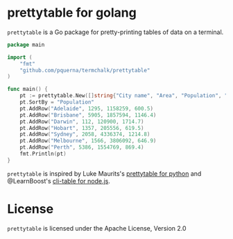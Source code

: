 # prettytable for golang

`prettytable` is a Go package for pretty-printing tables of data on a terminal.

```go
package main

import (
	"fmt"
	"github.com/pquerna/termchalk/prettytable"
)

func main() {
	pt := prettytable.New([]string{"City name", "Area", "Population", "Annual Rainfall"})
	pt.SortBy = "Population"
	pt.AddRow("Adelaide", 1295, 1158259, 600.5)
	pt.AddRow("Brisbane", 5905, 1857594, 1146.4)
	pt.AddRow("Darwin", 112, 120900, 1714.7)
	pt.AddRow("Hobart", 1357, 205556, 619.5)
	pt.AddRow("Sydney", 2058, 4336374, 1214.8)
	pt.AddRow("Melbourne", 1566, 3806092, 646.9)
	pt.AddRow("Perth", 5386, 1554769, 869.4)
	fmt.Println(pt)
}
```

`prettytable` is inspired by Luke Maurits's [prettytable for python](https://code.google.com/p/prettytable/) and @LearnBoost's [cli-table for node.js](https://github.com/LearnBoost/cli-table).

# License

`prettytable` is licensed under the Apache License, Version 2.0
